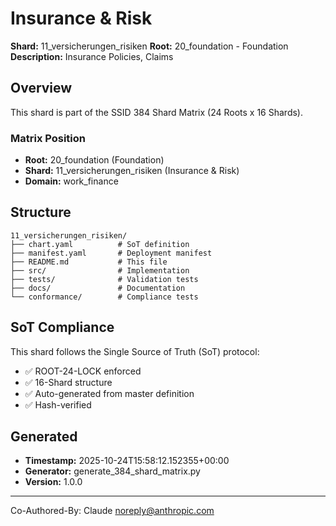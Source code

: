 # Insurance & Risk

**Shard:** 11_versicherungen_risiken
**Root:** 20_foundation - Foundation
**Description:** Insurance Policies, Claims

## Overview

This shard is part of the SSID 384 Shard Matrix (24 Roots x 16 Shards).

### Matrix Position
- **Root:** 20_foundation (Foundation)
- **Shard:** 11_versicherungen_risiken (Insurance & Risk)
- **Domain:** work_finance

## Structure

```
11_versicherungen_risiken/
├── chart.yaml          # SoT definition
├── manifest.yaml       # Deployment manifest
├── README.md           # This file
├── src/                # Implementation
├── tests/              # Validation tests
├── docs/               # Documentation
└── conformance/        # Compliance tests
```

## SoT Compliance

This shard follows the Single Source of Truth (SoT) protocol:
- ✅ ROOT-24-LOCK enforced
- ✅ 16-Shard structure
- ✅ Auto-generated from master definition
- ✅ Hash-verified

## Generated

- **Timestamp:** 2025-10-24T15:58:12.152355+00:00
- **Generator:** generate_384_shard_matrix.py
- **Version:** 1.0.0

---

Co-Authored-By: Claude <noreply@anthropic.com>

